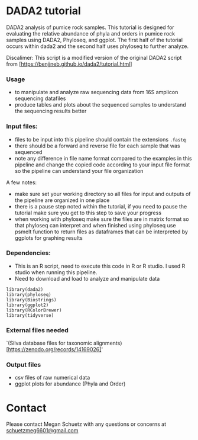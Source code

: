 # DADA2 tutorial
DADA2 analysis of pumice rock samples. This tutorial is designed for evaluating the relative abundance of phyla and orders in pumice rock samples using DADA2, Phyloseq, and ggplot. The first half of the tutorial occurs within dada2 and the second half uses phyloseq to further analyze.

Discalimer: This script is a modified version of the original DADA2 script from [https://benjjneb.github.io/dada2/tutorial.html]

### Usage 
- to manipulate and analyze raw sequencing data from 16S amplicon sequencing datafiles
- produce tables and plots about the sequenced samples to understand the sequencing results better 

### Input files:
- files to be input into this pipeline should contain the extensions `.fastq`
- there should be a forward and reverse file for each sample that was sequenced
- note any difference in file name format compared to the examples in this pipeline and change the copied code according to your input file format so the pipeline can understand your file organization

A few notes:
- make sure set your working directory so all files for input and outputs of the pipeline are organized in one place
- there is a pause step noted within the tutorial, if you need to pause the tutorial make sure you get to this step to save your progress
- when working with phyloseq make sure the files are in matrix format so that phyloseq can interpret and when finished using phyloseq use psmelt function to return files as dataframes that can be interpreted by ggplots for graphing results 

### Dependencies:
- This is an R script, need to execute this code in R or R studio. I used R studio when running this pipeline. 
- Need to download and load to analyze and manipulate data
```{r}
library(dada2)
library(phyloseq)
library(Biostrings)
library(ggplot2)
library(RColorBrewer)
library(tidyverse)
```

### External files needed 
`(Silva database files for taxonomic alignments)[https://zenodo.org/records/14169026]'

### Output files 
- csv files of raw numerical data
- ggplot plots for abundance (Phyla and Order)


# Contact
Please contact Megan Schuetz with any questions or concerns at schuetzmeg6601@gmail.com
